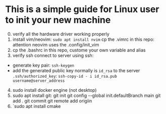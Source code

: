 # This is a simple guide for Linux user to init your new machine
0. verify all the hardware driver working properly
1. install vim/neovim: `sudo apt install nvim` 
	cp the .vimrc in this repo: attention neovim uses the .config/init_vim 
2. cp the .bashrc in this repo, custome your own variable and alias
3. verify ssh
connect to server using ssh:
* generate key pair: `ssh-keygen`
* add the generated public key normally is `id_rsa` to the server `.ssh/authorized_key`: `ssh-copy-id - i id_rsa.pub username@server_address`

4. sudo install docker engine (not desktop)
5. sudo apt install git:
	git init
	git config --global init.defaultBranch main
	git add .
	git commit
	git remote add origiin <YOUR GIT HUB URL>
6. `sudo apt install cmake


